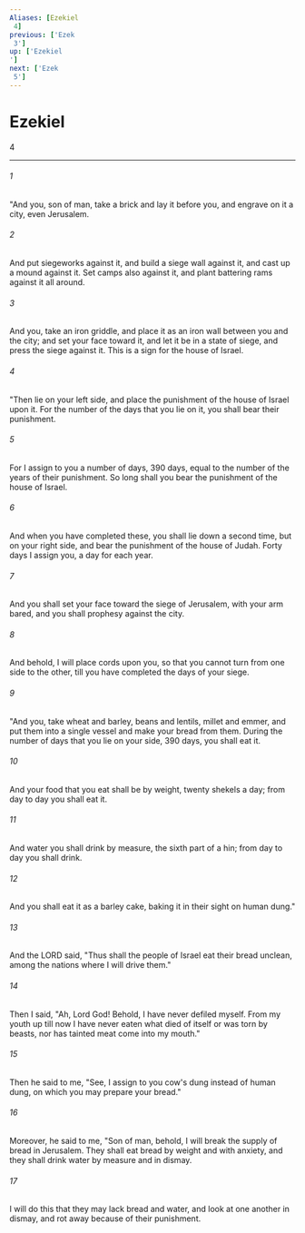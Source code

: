 ```yaml
---
Aliases: [Ezekiel 4]
previous: ['Ezek 3']
up: ['Ezekiel']
next: ['Ezek 5']
---
```

# Ezekiel 4

***
 

###### 1 
"And you, son of man, take a brick and lay it before you, and engrave on it a city, even Jerusalem.  

###### 2 
And put siegeworks against it, and build a siege wall against it, and cast up a mound against it. Set camps also against it, and plant battering rams against it all around.  

###### 3 
And you, take an iron griddle, and place it as an iron wall between you and the city; and set your face toward it, and let it be in a state of siege, and press the siege against it. This is a sign for the house of Israel.  

###### 4 
"Then lie on your left side, and place the punishment of the house of Israel upon it. For the number of the days that you lie on it, you shall bear their punishment.  

###### 5 
For I assign to you a number of days, 390 days, equal to the number of the years of their punishment. So long shall you bear the punishment of the house of Israel.  

###### 6 
And when you have completed these, you shall lie down a second time, but on your right side, and bear the punishment of the house of Judah. Forty days I assign you, a day for each year.  

###### 7 
And you shall set your face toward the siege of Jerusalem, with your arm bared, and you shall prophesy against the city.  

###### 8 
And behold, I will place cords upon you, so that you cannot turn from one side to the other, till you have completed the days of your siege.  

###### 9 
"And you, take wheat and barley, beans and lentils, millet and emmer, and put them into a single vessel and make your bread from them. During the number of days that you lie on your side, 390 days, you shall eat it.  

###### 10 
And your food that you eat shall be by weight, twenty shekels a day; from day to day you shall eat it.  

###### 11 
And water you shall drink by measure, the sixth part of a hin; from day to day you shall drink.  

###### 12 
And you shall eat it as a barley cake, baking it in their sight on human dung."  

###### 13 
And the LORD said, "Thus shall the people of Israel eat their bread unclean, among the nations where I will drive them."  

###### 14 
Then I said, "Ah, Lord God! Behold, I have never defiled myself. From my youth up till now I have never eaten what died of itself or was torn by beasts, nor has tainted meat come into my mouth."  

###### 15 
Then he said to me, "See, I assign to you cow's dung instead of human dung, on which you may prepare your bread."  

###### 16 
Moreover, he said to me, "Son of man, behold, I will break the supply of bread in Jerusalem. They shall eat bread by weight and with anxiety, and they shall drink water by measure and in dismay.  

###### 17 
I will do this that they may lack bread and water, and look at one another in dismay, and rot away because of their punishment.
